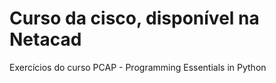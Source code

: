 # Curso da cisco, disponível na Netacad
 Exercícios do curso PCAP - Programming Essentials in Python
